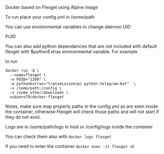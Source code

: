 Docker based on Flexget using Alpine image

To run place your config.yml in /some/path

You can use environmental variables to change daemon UID

PUID

You can also add python dependancies that are not included with default flexget with $pythonExtras environmental variable. For example

to run 
```
docker run -d \
  --name=flexget \
  -e PUID="1200" \
  -e pythonExtras="transmissionrpc python-telegram-bot"  \
  -v /some/path:/config \
  -v /some_other/downloads \
  subzero79/docker-flexget
```


Notes, make sure map properly paths in the config.yml as are seen inside the container, otherwise Flexget will check those paths and will not start if they do not exist.

Logs are in /some/path/logs in host or /config/logs inside the container

You can check them also with ```docker logs flexget```

If you need to enter the container ```docker exec -it flexget sh```


